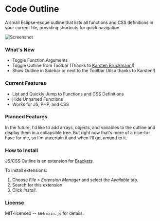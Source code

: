 Code Outline
==============
A small Eclipse-esque outline that lists all functions and CSS definitions in your current file, providing shortcuts for quick navigation.

![Screenshot](http://hannes-flor.de/uploads/media/outline.png)

### What's New
* Toggle Function Arguments
* Toggle Outline from Toolbar (Thanks to [Karsten Bruckmann](https://github.com/karsten-bruckmann)!)
* Show Outline in Sidebar or next to the Toolbar (Also thanks to Karsten!)

### Current Features
* List and Quickly Jump to Functions and CSS Definitions
* Hide Unnamed Functions
* Works for JS, PHP, and CSS

### Planned Features
In the future, I'd like to add arrays, objects, and variables to the outline and display them in a collapsible tree. But right now that's more of a nice-to-have for me, so I'm uncertain if and when I'll get around to it.

### How to Install
JS/CSS Outline is an extension for [Brackets](https://github.com/adobe/brackets/).

To install extensions:

1. Choose _File > Extension Manager_ and select the _Available_ tab.
2. Search for this extension.
3. Click _Install_.

### License
MIT-licensed -- see `main.js` for details.